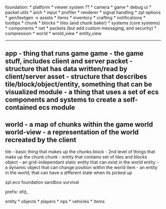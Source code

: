 foundation:
    * platform
    * viewer system ??
    * camera
    * game
    * debug ui
    * packet utils
    * arch
    * input
    * profiler
    * renderer
    * signal handling
    * zpl options
    * gen/textgen -> assets
    * items
    * inventory
    * crafting
    * notifications
    * tooltips
    * chunk
    * blocks
    * tiles (and chunk baker)
    * systems (core systems)
    * components
    * net
    * packets (but add custom messaging, and security)
    * compression
    * world
    * wrold_view
    * entity_view


-------
app - thing that runs game
game - the game stuff, includes client and server
packet - structure that has data written/read by client/server
asset - structure that describes tile/block/object/entity, something that can be visualized
module - a thing that uses a set of ecs components and systems to create a self-contained ecs module
------------
world - a map of chunks within the game world
world-view - a representation of the world recreated by the client
----------
tile - basic thing that makes up the chunks
block - 2nd level of things that make up the chunk
chunk - entity that contains set of tiles and blocks
object - an grid-independant static entity that can exist in the world
entity - a dynamic object that can change position within the world
item - an entity in the world, that can have a different state when its picked up


zpl.eco
    foundation
    sandbox
    survival

prefix: efd_


entity
    * objects
    * players
    * nps
    * vehicles
    * items

